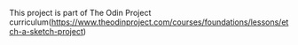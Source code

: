 This project is part of The Odin Project curriculum(https://www.theodinproject.com/courses/foundations/lessons/etch-a-sketch-project)